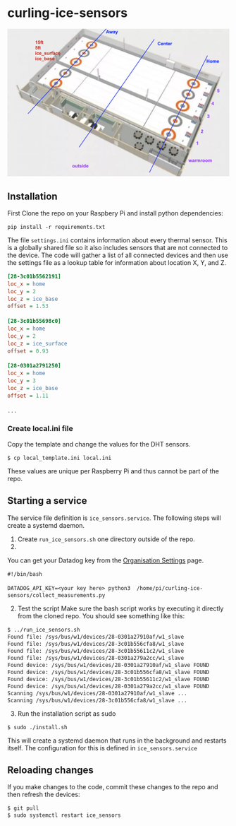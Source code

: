 # curling-ice-sensors

![img](sensor_ice_layout.png)

## Installation

First Clone the repo on your Raspbery Pi and install python dependencies:

```shell script
pip install -r requirements.txt
```

The file `settings.ini` contains information about every thermal sensor. This is a globally shared file so it also includes sensors that are not connected to the device. The code will gather a list of all connected devices and then use the settings file as a lookup table for information about location X, Y, and Z.

```ini
[28-3c01b5562191]
loc_x = home
loc_y = 2
loc_z = ice_base
offset = 1.53

[28-3c01b55698c0]
loc_x = home
loc_y = 2
loc_z = ice_surface
offset = 0.93

[28-0301a2791250]
loc_x = home
loc_y = 3
loc_z = ice_base
offset = 1.11

...
```

### Create local.ini file

Copy the template and change the values for the DHT sensors.
```
$ cp local_template.ini local.ini
```
These values are unique per Raspberry Pi and thus cannot be part of the repo.


## Starting a service
The service file definition is `ice_sensors.service`. The following steps will create a systemd daemon.

1. Create `run_ice_sensors.sh` one directory outside of the repo.
2. 
You can get your Datadog key from the [Organisation Settings](https://app.datadoghq.com/organization-settings/api-keys) page.

```
#!/bin/bash

DATADOG_API_KEY=<your key here> python3  /home/pi/curling-ice-sensors/collect_measurements.py
```

2. Test the script
Make sure the bash script works by executing it directly from the cloned repo. You should see something like this:
```
$ ../run_ice_sensors.sh
Found file: /sys/bus/w1/devices/28-0301a27910af/w1_slave
Found file: /sys/bus/w1/devices/28-3c01b556cfa8/w1_slave
Found file: /sys/bus/w1/devices/28-3c01b55611c2/w1_slave
Found file: /sys/bus/w1/devices/28-0301a279a2cc/w1_slave
Found device: /sys/bus/w1/devices/28-0301a27910af/w1_slave FOUND
Found device: /sys/bus/w1/devices/28-3c01b556cfa8/w1_slave FOUND
Found device: /sys/bus/w1/devices/28-3c01b55611c2/w1_slave FOUND
Found device: /sys/bus/w1/devices/28-0301a279a2cc/w1_slave FOUND
Scanning /sys/bus/w1/devices/28-0301a27910af/w1_slave ...
Scanning /sys/bus/w1/devices/28-3c01b556cfa8/w1_slave ...
```

3. Run the installation script as sudo

```
$ sudo ./install.sh
```
This will create a systemd daemon that runs in the background and restarts itself. The configuration for this is defined in `ice_sensors.service`

## Reloading changes
If you make changes to the code, commit these changes to the repo and then refresh the devices:

```
$ git pull
$ sudo systemctl restart ice_sensors
```
